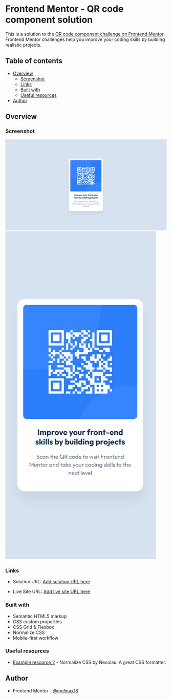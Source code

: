 # Frontend Mentor - QR code component solution

This is a solution to the [QR code component challenge on Frontend Mentor](https://www.frontendmentor.io/challenges/qr-code-component-iux_sIO_H). Frontend Mentor challenges help you improve your coding skills by building realistic projects.

## Table of contents

- [Overview](#overview)
  - [Screenshot](#screenshot)
  - [Links](#links)
  - [Built with](#built-with)
  - [Useful resources](#useful-resources)
- [Author](#author)

## Overview

### Screenshot
![](./public/screenshots/qr-code-component-large.png)
![](./public/screenshots/qr-code-component-small.png)


### Links
- Solution URL: [Add solution URL here](https://github.com/molinax18/frontendmentor-challenges/tree/master/newbie/qr-code-component)

- Live Site URL: [Add live site URL here](https://your-live-site-url.com)

### Built with
- Semantic HTML5 markup
- CSS custom properties
- CSS Grid & Flexbox
- Normalize CSS
- Mobile-first workflow

### Useful resources
- [Example resource 2](https://necolas.github.io/normalize.css/) - Normalize CSS by Necolas. A great CSS formatter.

## Author
- Frontend Mentor - [@molinax18](https://www.frontendmentor.io/profile/molinax18)

